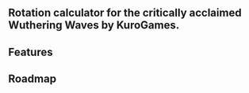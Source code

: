 ## Rotation calculator for the critically acclaimed Wuthering Waves by KuroGames.

## Features

## Roadmap


